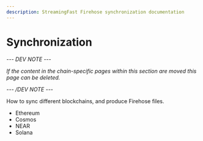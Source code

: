 ```yaml
---
description: StreamingFast Firehose synchronization documentation
---
```


# Synchronization

_--- DEV NOTE ---_

_If the content in the chain-specific pages within this section are moved this page can be deleted._

_--- /DEV NOTE ---_

How to sync different blockchains, and produce Firehose files.

* Ethereum
* Cosmos
* NEAR
* Solana

